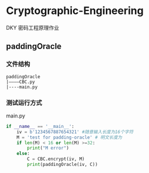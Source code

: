 # Cryptographic-Engineering


DKY 密码工程原理作业

## paddingOracle

### 文件结构  

```
paddingOracle
|————CBC.py
|----main.py
```

### 测试运行方式

main.py

```python
if __name__ == '__main__':
    iv = b'1234567887654321' #随意输入长度为16个字符
    M = 'test for padding-oracle' # 明文长度为
    if len(M) < 16 or len(M) >=32:
        print("M error")
    else:
        C = CBC.encrypt(iv, M)
        print(paddingOracle(iv, C))
```

